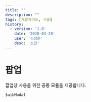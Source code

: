```yaml
---
title: ""
description: ""
tags: [개발가이드, 기술]
history:
  - version: '1.0'
    date: '2020-03-20'
    user: '김정훈'
    desc: '초안'
---
```


# 팝업
팝업창 사용을 위한 공통 모듈을 제공합니다.


```
$uibModal

```
